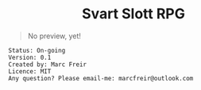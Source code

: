 # <div align="center">Svart Slott RPG</div>

>No preview, yet!
<!-- <div align="center"><img src="./_preview/ssrpg_preview.png" alt="Game Preview" /></div>
<br /> -->


    Status: On-going
    Version: 0.1
    Created by: Marc Freir
    Licence: MIT
    Any question? Please email-me: marcfreir@outlook.com